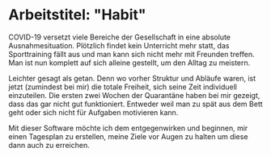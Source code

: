 # Arbeitstitel: "Habit"
COVID-19 versetzt viele Bereiche der Gesellschaft in eine absolute Ausnahmesituation. Plötzlich findet kein Unterricht mehr statt, das Sporttraining fällt aus und man kann sich nicht mehr mit Freunden treffen. Man ist nun komplett auf sich alleine gestellt, um den Alltag zu meistern.

Leichter gesagt als getan. Denn wo vorher Struktur und Abläufe waren, ist jetzt (zumindest bei mir) die totale Freiheit, sich seine Zeit individuell einzuteilen. Die ersten zwei Wochen der Quarantäne haben bei mir gezeigt, dass das gar nicht gut funktioniert. Entweder weil man zu spät aus dem Bett geht oder sich nicht für Aufgaben motivieren kann.

Mit dieser Software möchte ich dem entgegenwirken und beginnen, mir einen Tagesplan zu erstellen, meine Ziele vor Augen zu halten um diese dann auch zu erreichen.